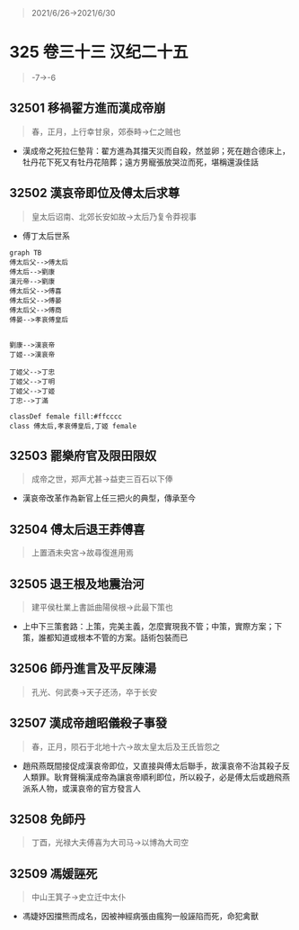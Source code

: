 > 2021/6/26->2021/6/30

# 325 卷三十三 汉纪二十五

> -7->-6

## 32501 移禍翟方進而漢成帝崩
> 春，正月，上行幸甘泉，郊泰畤->仁之贼也
- 漢成帝之死拉仨墊背：翟方進為其擋天災而自殺，然並卵；死在趙合德床上，牡丹花下死又有牡丹花陪葬；遠方男寵張放哭泣而死，堪稱還淚佳話

## 32502 漢哀帝即位及傅太后求尊
> 皇太后诏南、北郊长安如故->太后乃复令莽视事
- 傅丁太后世系

```mermaid
graph TB
傅太后父-->傅太后
傅太后-->劉康
漢元帝-->劉康
傅太后父-->傅喜
傅太后父-->傅晏
傅太后父-->傅商
傅晏-->孝哀傅皇后


劉康-->漢哀帝
丁姬-->漢哀帝

丁姬父-->丁忠
丁姬父-->丁明
丁姬父-->丁姬
丁忠-->丁滿

classDef female fill:#ffcccc
class 傅太后,孝哀傅皇后,丁姬 female
```

## 32503 罷樂府官及限田限奴
> 成帝之世，郑声尤甚->益吏三百石以下俸
- 漢哀帝改革作為新官上任三把火的典型，傳承至今

## 32504 傅太后退王莽傅喜
> 上置酒未央宮->故尋復進用焉

## 32505 退王根及地震治河
> 建平侯杜業上書詆曲陽侯根->此最下策也
- 上中下三策套路：上策，完美主義，怎麼實現我不管；中策，實際方案；下策，誰都知道或根本不管的方案。話術包裝而已

## 32506 師丹進言及平反陳湯
> 孔光、何武奏->天子还汤，卒于长安

## 32507 漢成帝趙昭儀殺子事發
> 春，正月，陨石于北地十六->故太皇太后及王氏皆怨之
- 趙飛燕既間接促成漢哀帝即位，又直接與傅太后聯手，故漢哀帝不治其殺子反人類罪。耿育聲稱漢成帝為讓哀帝順利即位，所以殺子，必是傅太后或趙飛燕派系人物，或漢哀帝的官方發言人

## 32508 免師丹
> 丁酉，光禄大夫傅喜为大司马->以博為大司空

## 32509 馮媛誣死
> 中山王箕子->史立迁中太仆
- 馮婕妤因擋熊而成名，因被神經病張由瘋狗一般誣陷而死，命犯禽獸